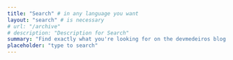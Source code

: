 ```yaml
---
title: "Search" # in any language you want
layout: "search" # is necessary
# url: "/archive"
# description: "Description for Search"
summary: "Find exactly what you're looking for on the devmedeiros blog. Use our search tool to search for posts by specific keywords or phrases and dive into relevant content."
placeholder: "type to search"
---
```

